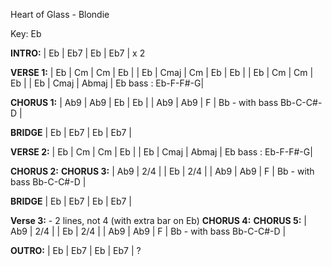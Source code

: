 Heart of Glass - Blondie

Key: Eb

__INTRO:__
|  Eb |  Eb7 | Eb |  Eb7 | x 2


__VERSE 1:__
| Eb | Cm | Cm  | Eb |
| Eb | Cmaj | Cm | Eb | Eb | 
| Eb | Cm | Cm  | Eb |
| Eb | Cmaj | Abmaj | Eb bass : Eb-F-F#-G|

__CHORUS 1:__
| Ab9 | Ab9 | Eb  | Eb  |
| Ab9 | Ab9 | F   | Bb - with bass Bb-C-C#-D   |

__BRIDGE__
|  Eb |  Eb7 | Eb |  Eb7 | 

__VERSE 2:__
| Eb | Cm | Cm  | Eb |
| Eb | Cmaj | Abmaj | Eb bass : Eb-F-F#-G|

__CHORUS 2:__
__CHORUS 3:__
| Ab9 | 2/4 |
| Eb  | 2/4 |
| Ab9 | Ab9 | F  | Bb - with bass Bb-C-C#-D  |

__BRIDGE__
|  Eb |  Eb7 | Eb |  Eb7 | 

__Verse 3:__ - 2 lines, not 4 (with extra bar on Eb)
__CHORUS 4:__
__CHORUS 5:__
| Ab9 | 2/4 | 
| Eb  | 2/4 |
| Ab9 | Ab9 | F  | Bb - with bass Bb-C-C#-D  |

__OUTRO:__
|  Eb |  Eb7 | Eb |  Eb7 | ?

